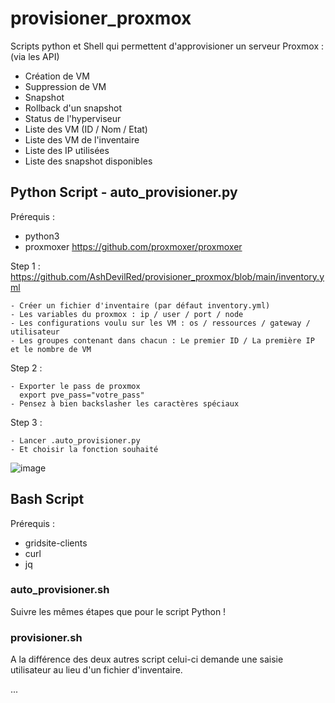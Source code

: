 # provisioner_proxmox
Scripts python et Shell qui permettent d'approvisioner un serveur Proxmox : (via les API)
- Création de VM
- Suppression de VM
- Snapshot
- Rollback d'un snapshot
- Status de l'hyperviseur
- Liste des VM (ID / Nom / Etat)
- Liste des VM de l'inventaire
- Liste des IP utilisées
- Liste des snapshot disponibles

## Python Script - auto_provisioner.py
Prérequis : 
- python3
- proxmoxer https://github.com/proxmoxer/proxmoxer

Step 1 : https://github.com/AshDevilRed/provisioner_proxmox/blob/main/inventory.yml
```
- Créer un fichier d'inventaire (par défaut inventory.yml)
- Les variables du proxmox : ip / user / port / node 
- Les configurations voulu sur les VM : os / ressources / gateway / utilisateur
- Les groupes contenant dans chacun : Le premier ID / La première IP et le nombre de VM
```

Step 2 :
```
- Exporter le pass de proxmox
  export pve_pass="votre_pass"
- Pensez à bien backslasher les caractères spéciaux
```

Step 3 :
```
- Lancer .auto_provisioner.py
- Et choisir la fonction souhaité
```
![image](https://user-images.githubusercontent.com/71751138/126310900-a215baac-b0e7-4159-84e4-b37834067bc0.png)


## Bash Script 
Prérequis : 
- gridsite-clients
- curl
- jq


### auto_provisioner.sh

Suivre les mêmes étapes que pour le script Python !

### provisioner.sh

A la différence des deux autres script celui-ci demande une saisie utilisateur au lieu d'un fichier d'inventaire.

...
